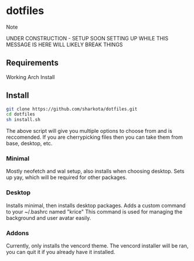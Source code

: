 # dotfiles
> [!NOTE]
> UNDER CONSTRUCTION - SETUP SOON
> SETTING UP WHILE THIS MESSAGE IS HERE
> WILL LIKELY BREAK THINGS
## Requirements
Working Arch Install
## Install
```sh
git clone https://github.com/sharkota/dotfiles.git
cd dotfiles
sh install.sh
```
The above script will give you multiple options to choose from and is reccomended.
If you are cherrypicking files then you can take them from base, desktop, etc.

### Minimal
Mostly neofetch and wal setup, also installs when choosing desktop.
Sets up yay, which will be required for other packages.
### Desktop
Installs minimal, then installs desktop packages.
Adds a custom command to your ~/.bashrc named "krice"
This command is used for managing the background and user avatar easily.
### Addons
Currently, only installs the vencord theme.
The vencord installer will be ran, you can quit it if you already have it installed.
